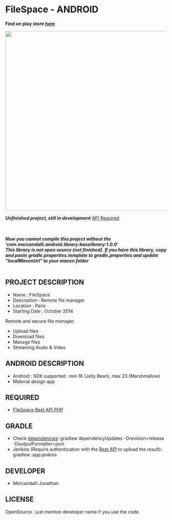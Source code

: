 FileSpace - ANDROID
=====================

**Find on play store [here](https://play.google.com/store/apps/details?id=com.mercandalli.android.apps.files)**

<p align="center">
	<a margin="20px 0" href="https://play.google.com/store/apps/details?id=com.mercandalli.android.apps.files">
		<img  src="https://raw.github.com/Mercandj/FileSpace-Android/master/screenshot/play_store/filespace_wallp.png" width="560" />
	</a>
</p>

**_Unfinished project, still in development_** [API Required](https://github.com/Mercandj/FileSpace-API)

<br /><br />
**_Now you cannot compile this project without the 'com.mercandalli.android.library:baselibrary:1.0.0'_**
<br />
**_This library is not open source (not finished). If you have this library, copy and paste gradle.properties.template to gradle.properties and update "localMavenUrl" to your maven folder_**
<br /><br />


## PROJECT DESCRIPTION

* Name : FileSpace
* Description : Remote file manager
* Location : Paris
* Starting Date : October 2014

Remote and secure file manager.
* Upload files
* Download files
* Manage files
* Streaming Audio & Video

## ANDROID DESCRIPTION

* Android : SDK supported : min 16 (Jelly Bean), max 23 (Marshmallow)
* Material design app


## REQUIRED

* [FileSpace Rest API PHP](https://github.com/Mercandj/FileSpace-API)

## GRADLE

* Check [dependencies](https://github.com/ben-manes/gradle-versions-plugin): gradlew dependencyUpdates -Drevision=release -DoutputFormatter=json
* Jenkins (Require authentication with the [Rest API](https://github.com/Mercandj/FileSpace-API) to upload the result): gradlew :app:jenkins

## DEVELOPER

* Mercandalli Jonathan


## LICENSE

OpenSource : just mention developer name if you use the code.